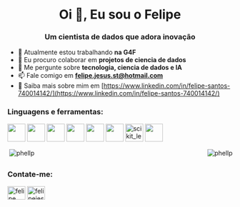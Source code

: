 <h1 align="center">Oi 👋, Eu sou o Felipe</h1>
<h3 align="center">Um cientista de dados que adora inovação</h3>



- 🔭 Atualmente estou trabalhando **na G4F**
- 👯 Eu procuro colaborar em **projetos de ciencia de dados**
- 💬 Me pergunte sobre **tecnologia, ciencia de dados e IA**
- 📫 Fale comigo em **felipe.jesus.st@hotmail.com**
- 📄 Saiba mais sobre mim em [https://www.linkedin.com/in/felipe-santos-740014142/](https://www.linkedin.com/in/felipe-santos-740014142/)


<link rel = "stylesheet" href = "https://cdn.jsdelivr.net/gh/devicons/devicon@v2.14.0/devicon.min.css">

<h3 align="left">Linguagens e ferramentas:</h3>
<p align="left"> 
<img src = "https://cdn.jsdelivr.net/gh/devicons/devicon/icons/pandas/pandas-original.svg" width="40" height="40"/>
<img src="https://cdn.jsdelivr.net/gh/devicons/devicon/icons/numpy/numpy-original.svg" width="40" height="40"/>
<img src="https://cdn.jsdelivr.net/gh/devicons/devicon/icons/jupyter/jupyter-original-wordmark.svg" width="40" height="40"/>
<img src="https://cdn.jsdelivr.net/gh/devicons/devicon/icons/python/python-original.svg"  width="40" height="40"/>
<img src="https://cdn.jsdelivr.net/gh/devicons/devicon/icons/mysql/mysql-original-wordmark.svg" width="40" height="40"/>
<img src="https://cdn.jsdelivr.net/gh/devicons/devicon/icons/mongodb/mongodb-original-wordmark.svg" width="40" height="40"/>
<img src="https://upload.wikimedia.org/wikipedia/commons/0/05/Scikit_learn_logo_small.svg" alt="scikit_learn" width="40" height="40"/>
<img src="https://cdn.jsdelivr.net/gh/devicons/devicon/icons/flask/flask-original-wordmark.svg" width="40" height="40"/>



 </p>

<p><img align="right" src="https://github-readme-stats.vercel.app/api/top-langs?username=phellp&theme=github_dark&show_icons=true&locale=en&layout=compact" alt="phellp" /></p>

<p>&nbsp;<img align=="left"" src="https://github-readme-stats.vercel.app/api?username=phellp&theme=github_dark&show_icons=true" alt="phellp" /></p>


  ##


<h3 align="left">Contate-me:</h3>
<p align="left">
<a href="https://linkedin.com/in/felipe santos" target="blank"><img align="center" src="https://raw.githubusercontent.com/rahuldkjain/github-profile-readme-generator/master/src/images/icons/Social/linked-in-alt.svg" alt="felipe santos" height="30" width="40" /></a>
<a href="https://kaggle.com/felipejesusdossantos" target="blank"><img align="center" src="https://raw.githubusercontent.com/rahuldkjain/github-profile-readme-generator/master/src/images/icons/Social/kaggle.svg" alt="felipejesusdossantos" height="30" width="40" /></a>
</p>
